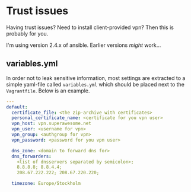 # Trust issues

Having trust issues? Need to install client-provided vpn? Then this is probably for you.

I'm using version 2.4.x of ansible. Earlier versions _might_ work...

## variables.yml

In order not to leak sensitive information, most settings are extracted to a simple yaml-file called `variables.yml` which should be placed next to the `Vagrantfile`. Below is an example. 

```yaml
---
default:
  certificate_file: <the zip-archive with certificates>
  personal_certificate_name: <certificate for you vpn user>
  vpn_host: vpn.superawesome.net
  vpn_user: <username for vpn>
  vpn_group: <authgroup for vpn>
  vpn_password: <password for you vpn user>

  dns_zone: <domain to forward dns for>
  dns_forwarders:
    <list of dnsservers separated by semicolon>;
    8.8.8.8; 8.8.4.4;
    208.67.222.222; 208.67.220.220;

  timezone: Europe/Stockholm
```
